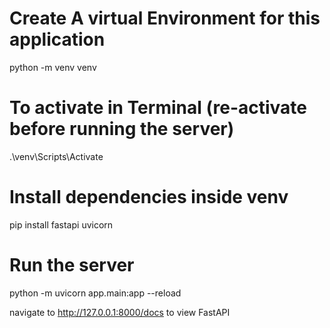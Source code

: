 # Create A virtual Environment for this application
python -m venv venv

# To activate in Terminal (re-activate before running the server)
.\venv\Scripts\Activate

# Install dependencies inside venv
pip install fastapi uvicorn

# Run the server
python -m uvicorn app.main:app --reload

navigate to http://127.0.0.1:8000/docs to view FastAPI